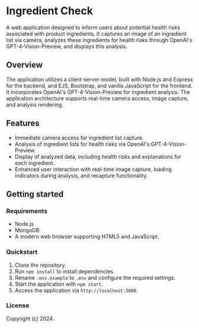 # Ingredient Check

A web application designed to inform users about potential health risks associated with product ingredients. It captures an image of an ingredient list via camera, analyzes these ingredients for health risks through OpenAI's GPT-4-Vision-Preview, and displays this analysis.

## Overview

The application utilizes a client-server model, built with Node.js and Express for the backend, and EJS, Bootstrap, and vanilla JavaScript for the frontend. It incorporates OpenAI's GPT-4-Vision-Preview for ingredient analysis. The application architecture supports real-time camera access, image capture, and analysis rendering.

## Features

- Immediate camera access for ingredient list capture.
- Analysis of ingredient lists for health risks via OpenAI's GPT-4-Vision-Preview.
- Display of analyzed data, including health risks and explanations for each ingredient.
- Enhanced user interaction with real-time image capture, loading indicators during analysis, and recapture functionality.

## Getting started

### Requirements

- Node.js
- MongoDB
- A modern web browser supporting HTML5 and JavaScript.

### Quickstart

1. Clone the repository.
2. Run `npm install` to install dependencies.
3. Rename `.env.example` to `.env` and configure the required settings.
4. Start the application with `npm start`.
5. Access the application via `http://localhost:3000`.

### License

Copyright (c) 2024.